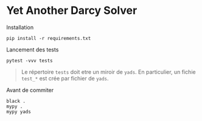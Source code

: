 # Yet Another Darcy Solver

Installation 

    pip install -r requirements.txt

Lancement des tests

    pytest -vvv tests

> Le répertoire `tests` doit etre un miroir de `yads`. En particulier, un fichie `test_*` est crée par 
> fichier de `yads`.

Avant de commiter 

    black .
    mypy .
    mypy yads

